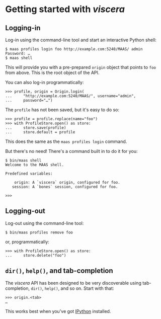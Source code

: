 # Getting started with _viscera_


## Logging-in

Log-in using the command-line tool and start an interactive Python
shell:

```console
$ maas profiles login foo http://example.com:5240/MAAS/ admin
Password: …
$ maas shell
```

This will provide you with a pre-prepared `origin` object that points to
`foo` from above. This is the root object of the API.

You can also log-in programmatically:

```pycon
>>> profile, origin = Origin.login(
...     "http://example.com:5240/MAAS/", username="admin",
...     password="…")
```

The `profile` has not been saved, but it's easy to do so:

```pycon
>>> profile = profile.replace(name="foo")
>>> with ProfileStore.open() as store:
...     store.save(profile)
...     store.default = profile
```

This does the same as the `maas profiles login` command.

But there's no need! There's a command built in to do it for you:

```console
$ bin/maas shell
Welcome to the MAAS shell.

Predefined variables:

    origin: A `viscera` origin, configured for foo.
   session: A `bones` session, configured for foo.

>>>
```


## Logging-out

Log-out using the command-line tool:

```console
$ bin/maas profiles remove foo
```

or, programmatically:

```pycon
>>> with ProfileStore.open() as store:
...     store.delete("foo")
```


## `dir()`, `help()`, and tab-completion

The _viscera_ API has been designed to be very discoverable using
tab-completion, `dir()`, `help()`, and so on. Start with that:

```pycon
>>> origin.<tab>
…
```

This works best when you've got [IPython](https://ipython.org/)
installed.
